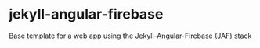 jekyll-angular-firebase
=======================

Base template for a web app using the Jekyll-Angular-Firebase (JAF) stack

